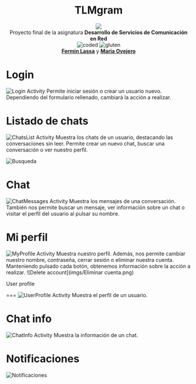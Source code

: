 <h1 align="center">
 TLMgram
</h1>
<p align="center">
  <img src="imgs/TLMgram_rounded.png">
  <br>
Proyecto final de la asignatura <b>Desarrollo de Servicios de Comunicación en Red</b>
<br>
<span><img src="imgs/coded.svg" alt="coded">  <img src="imgs/gluten.svg" alt="gluten"></span> 
<br>
<a href="https://github.com/lassa97"><b>Fermin Lassa</b></a> y <a href="https://github.com/mariaove"><b>Maria Ovejero</b></a>
</p>

Login
===
![Login Activity](imgs/Login.png)
Permite iniciar sesión o crear un usuario nuevo. Dependiendo del formulario rellenado, cambiará la acción a realizar.

Listado de chats
===
![ChatsList Activity](imgs/Listado%20chats.png)
Muestra los chats de un usuario, destacando las conversaciones sin leer. Permite crear un nuevo chat, buscar una conversación o ver nuestro perfil.

![Busqueda](imgs/Busqueda.png)

Chat
===
![ChatMessages Activity](imgs/Chat.png)
Muestra los mensajes de una conversación. También nos permite buscar un mensaje, ver información sobre un chat o visitar el perfil del usuario al pulsar su nombre.

Mi perfil
===
![MyProfile Activity](imgs/Mi%20perfil.png)
Muestra nuestro perfil. Además, nos permite cambiar nuestro nombre, contraseña, cerrar sesión o eliminar nuestra cuenta. Manteniendo pulsado cada botón, obtenemos información sobre la acción a realizar.
![Delete account](imgs/Eliminar cuenta.png)

User profile

===
![UserProfile Activity](imgs/User%20profile.png)
Muestra el perfil de un usuario.

Chat info
===
![ChatInfo Activity](imgs/Chat%20info.png)
Muestra la información de un chat.

Notificaciones
===
![Notificaciones](imgs/Notification.png)
